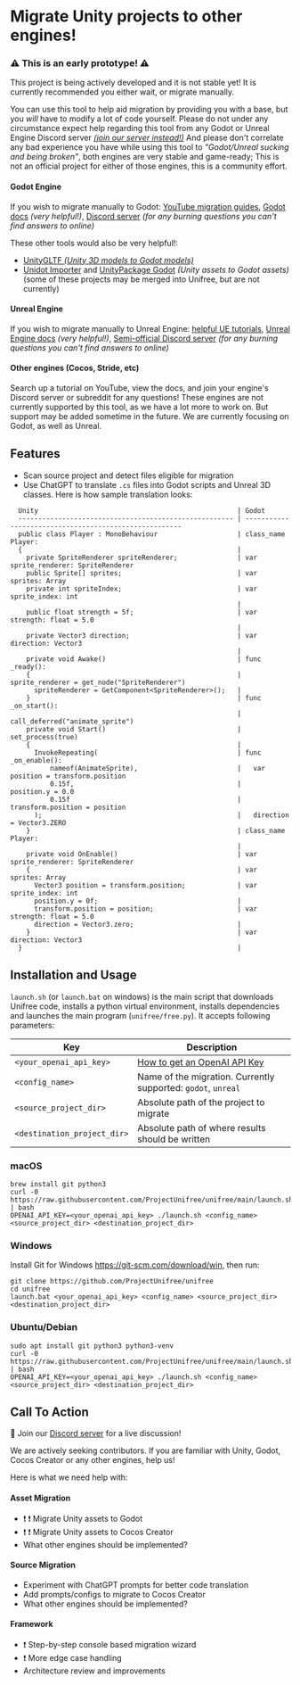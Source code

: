 # Migrate Unity projects to other engines!

### :warning: This is an early prototype! :warning:
This project is being actively developed and it is not stable yet!
It is currently recommended you either wait, or migrate manually.

You can use this tool to help aid migration by providing you with a base, but you _will_ have to modify a lot of code yourself. Please do not under any circumstance expect help regarding this tool from any Godot or Unreal Engine Discord server [_(join our server instead!)_](https://discord.gg/Ee5wJ4JWBQ) And please don't correlate any bad experience you have while using this tool to _"Godot/Unreal sucking and being broken"_, both engines are very stable and game-ready; This is not an official project for either of those engines, this is a community effort.

#### Godot Engine
If you wish to migrate manually to Godot: [YouTube migration guides](https://www.youtube.com/results?search_query=Migrate+from+Unity+to+Godot), [Godot docs](https://docs.godotengine.org/en/stable/) _(very helpful!)_, [Discord server](https://discord.gg/4JBkykG) _(for any burning questions you can't find answers to online)_

These other tools would also be very helpful!:
- [UnityGLTF _(Unity 3D models to Godot models)_](https://github.com/KhronosGroup/UnityGLTF)
- [Unidot Importer](https://github.com/V-Sekai/unidot_importer) and [UnityPackage Godot](https://github.com/barcoderdev/unitypackage_godot) _(Unity assets to Godot assets)_
(some of these projects may be merged into Unifree, but are not currently)

#### Unreal Engine
If you wish to migrate manually to Unreal Engine: [helpful UE tutorials](https://www.youtube.com/results?search_query=Unreal+Engine+basics+%22(for+Unity+developers)%22), [Unreal Engine docs](https://docs.unrealengine.com/5.3/en-US/unreal-engine-for-unity-developers/) _(very helpful!)_, [Semi-official Discord server](https://discord.com/invite/unreal-slackers) _(for any burning questions you can't find answers to online)_

#### Other engines (Cocos, Stride, etc)
Search up a tutorial on YouTube, view the docs, and join your engine's Discord server or subreddit for any questions!
These engines are not currently supported by this tool, as we have a lot more to work on. But support may be added sometime in the future. We are currently focusing on Godot, as well as Unreal.

## Features

* Scan source project and detect files eligible for migration
* Use ChatGPT to translate `.cs` files into Godot scripts and Unreal 3D classes. Here is how sample translation looks:

```
  Unity                                                  | Godot                                   
  ------------------------------------------------------ | ------------------------------------------------------
  public class Player : MonoBehaviour                    | class_name Player:
  {                                                      | 
    private SpriteRenderer spriteRenderer;               | var sprite_renderer: SpriteRenderer
    public Sprite[] sprites;                             | var sprites: Array
    private int spriteIndex;                             | var sprite_index: int
                                                         | 
    public float strength = 5f;                          | var strength: float = 5.0
                                                         | 
    private Vector3 direction;                           | var direction: Vector3
                                                         | 
    private void Awake()                                 | func _ready():
    {                                                    |   sprite_renderer = get_node("SpriteRenderer")
      spriteRenderer = GetComponent<SpriteRenderer>();   | 
    }                                                    | func _on_start():
                                                         |   call_deferred("animate_sprite")
    private void Start()                                 |   set_process(true)
    {                                                    | 
      InvokeRepeating(                                   | func _on_enable():
          nameof(AnimateSprite),                         |   var position = transform.position
          0.15f,                                         |   position.y = 0.0
          0.15f                                          |   transform.position = position
      );                                                 |   direction = Vector3.ZERO
    }                                                    | class_name Player:
                                                         | 
    private void OnEnable()                              | var sprite_renderer: SpriteRenderer
    {                                                    | var sprites: Array
      Vector3 position = transform.position;             | var sprite_index: int
      position.y = 0f;                                   | 
      transform.position = position;                     | var strength: float = 5.0
      direction = Vector3.zero;                          | 
    }                                                    | var direction: Vector3
  }                                                      |

```

## Installation and Usage

`launch.sh` (or `launch.bat` on windows) is the main script that downloads Unifree code, installs a python virtual
environment, installs dependencies and launches the main program (`unifree/free.py`). It accepts following parameters:

| Key                         | Description                                                   |
|-----------------------------|---------------------------------------------------------------|
| `<your_openai_api_key>`     | [How to get an OpenAI API Key](https://help.openai.com/en/articles/4936850-where-do-i-find-my-secret-api-key)|
| `<config_name>`             | Name of the migration. Currently supported: `godot`, `unreal` |
| `<source_project_dir>`      | Absolute path of the project to migrate                       |
| `<destination_project_dir>` | Absolute path of where results should be written              |

### macOS

```
brew install git python3
curl -0 https://raw.githubusercontent.com/ProjectUnifree/unifree/main/launch.sh | bash
OPENAI_API_KEY=<your_openai_api_key> ./launch.sh <config_name> <source_project_dir> <destination_project_dir>
```

### Windows

Install Git for Windows https://git-scm.com/download/win, then run:

```
git clone https://github.com/ProjectUnifree/unifree
cd unifree
launch.bat <your_openai_api_key> <config_name> <source_project_dir> <destination_project_dir>
```

### Ubuntu/Debian

```
sudo apt install git python3 python3-venv
curl -0 https://raw.githubusercontent.com/ProjectUnifree/unifree/main/launch.sh | bash
OPENAI_API_KEY=<your_openai_api_key> ./launch.sh <config_name> <source_project_dir> <destination_project_dir>
```

## Call To Action

:wave: Join our [Discord server](https://discord.gg/Ee5wJ4JWBQ) for a live discussion!

We are actively seeking contributors. If you are familiar with Unity, Godot, Cocos Creator or any other engines, help us!

Here is what we need help with:

#### Asset Migration

* :exclamation: :exclamation: Migrate Unity assets to Godot
* :exclamation: :exclamation: Migrate Unity assets to Cocos Creator
* What other engines should be implemented?

#### Source Migration

* Experiment with ChatGPT prompts for better code translation
* Add prompts/configs to migrate to Cocos Creator
* What other engines should be implemented?

#### Framework

* :exclamation: Step-by-step console based migration wizard
* :exclamation: More edge case handling
* Architecture review and improvements
